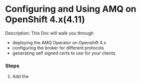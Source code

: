 # Configuring and Using AMQ on OpenShift 4.x(4.11)

Description: This Doc will walk you through 

* deploying the AMQ Operator on Openshift 4.x
* configuring the broker for different protocols
* generating self signed certs to use for your clients

### **Steps**

1. Add the 


<br>
